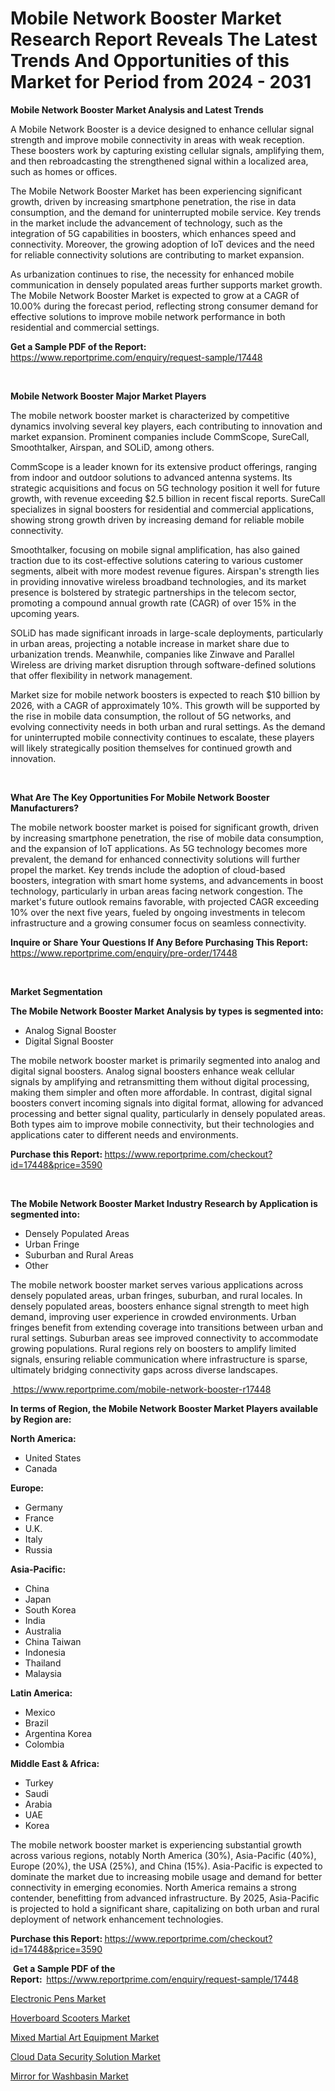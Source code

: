 <p><h1>Mobile Network Booster Market Research Report Reveals The Latest Trends And Opportunities of this Market for Period from 2024 - 2031</h1></p><p><strong>Mobile Network Booster Market Analysis and Latest Trends</strong></p>
<p><p>A Mobile Network Booster is a device designed to enhance cellular signal strength and improve mobile connectivity in areas with weak reception. These boosters work by capturing existing cellular signals, amplifying them, and then rebroadcasting the strengthened signal within a localized area, such as homes or offices. </p><p>The Mobile Network Booster Market has been experiencing significant growth, driven by increasing smartphone penetration, the rise in data consumption, and the demand for uninterrupted mobile service. Key trends in the market include the advancement of technology, such as the integration of 5G capabilities in boosters, which enhances speed and connectivity. Moreover, the growing adoption of IoT devices and the need for reliable connectivity solutions are contributing to market expansion. </p><p>As urbanization continues to rise, the necessity for enhanced mobile communication in densely populated areas further supports market growth. The Mobile Network Booster Market is expected to grow at a CAGR of 10.00% during the forecast period, reflecting strong consumer demand for effective solutions to improve mobile network performance in both residential and commercial settings.</p></p>
<p><strong>Get a Sample PDF of the Report:&nbsp;</strong> <a href="https://www.reportprime.com/enquiry/request-sample/17448?utm_campaign=11&utm_medium=2&utm_source=Github&utm_content=ia&utm_term=19112024&utm_id=mobile-network-booster">https://www.reportprime.com/enquiry/request-sample/17448</a></p>
<p>&nbsp;</p>
<p><strong>Mobile Network Booster Major Market Players</strong></p>
<p><p>The mobile network booster market is characterized by competitive dynamics involving several key players, each contributing to innovation and market expansion. Prominent companies include CommScope, SureCall, Smoothtalker, Airspan, and SOLiD, among others.</p><p>CommScope is a leader known for its extensive product offerings, ranging from indoor and outdoor solutions to advanced antenna systems. Its strategic acquisitions and focus on 5G technology position it well for future growth, with revenue exceeding $2.5 billion in recent fiscal reports. SureCall specializes in signal boosters for residential and commercial applications, showing strong growth driven by increasing demand for reliable mobile connectivity.</p><p>Smoothtalker, focusing on mobile signal amplification, has also gained traction due to its cost-effective solutions catering to various customer segments, albeit with more modest revenue figures. Airspan's strength lies in providing innovative wireless broadband technologies, and its market presence is bolstered by strategic partnerships in the telecom sector, promoting a compound annual growth rate (CAGR) of over 15% in the upcoming years.</p><p>SOLiD has made significant inroads in large-scale deployments, particularly in urban areas, projecting a notable increase in market share due to urbanization trends. Meanwhile, companies like Zinwave and Parallel Wireless are driving market disruption through software-defined solutions that offer flexibility in network management.</p><p>Market size for mobile network boosters is expected to reach $10 billion by 2026, with a CAGR of approximately 10%. This growth will be supported by the rise in mobile data consumption, the rollout of 5G networks, and evolving connectivity needs in both urban and rural settings. As the demand for uninterrupted mobile connectivity continues to escalate, these players will likely strategically position themselves for continued growth and innovation.</p></p>
<p>&nbsp;</p>
<p><strong>What Are The Key Opportunities For Mobile Network Booster Manufacturers?</strong></p>
<p><p>The mobile network booster market is poised for significant growth, driven by increasing smartphone penetration, the rise of mobile data consumption, and the expansion of IoT applications. As 5G technology becomes more prevalent, the demand for enhanced connectivity solutions will further propel the market. Key trends include the adoption of cloud-based boosters, integration with smart home systems, and advancements in boost technology, particularly in urban areas facing network congestion. The market's future outlook remains favorable, with projected CAGR exceeding 10% over the next five years, fueled by ongoing investments in telecom infrastructure and a growing consumer focus on seamless connectivity.</p></p>
<p><strong>Inquire or Share Your Questions If Any Before Purchasing This Report:</strong> <a href="https://www.reportprime.com/enquiry/pre-order/17448?utm_campaign=11&utm_medium=2&utm_source=Github&utm_content=ia&utm_term=19112024&utm_id=mobile-network-booster">https://www.reportprime.com/enquiry/pre-order/17448</a></p>
<p>&nbsp;</p>
<p><strong>Market Segmentation</strong></p>
<p><strong>The Mobile Network Booster Market Analysis by types is segmented into:</strong></p>
<p><ul><li>Analog Signal Booster</li><li>Digital Signal Booster</li></ul></p>
<p><p>The mobile network booster market is primarily segmented into analog and digital signal boosters. Analog signal boosters enhance weak cellular signals by amplifying and retransmitting them without digital processing, making them simpler and often more affordable. In contrast, digital signal boosters convert incoming signals into digital format, allowing for advanced processing and better signal quality, particularly in densely populated areas. Both types aim to improve mobile connectivity, but their technologies and applications cater to different needs and environments.</p></p>
<p><strong>Purchase this Report:&nbsp;</strong><a href="https://www.reportprime.com/checkout?id=17448&price=3590&utm_campaign=11&utm_medium=2&utm_source=Github&utm_content=ia&utm_term=19112024&utm_id=mobile-network-booster">https://www.reportprime.com/checkout?id=17448&price=3590</a></p>
<p>&nbsp;</p>
<p><strong>The Mobile Network Booster Market Industry Research by Application is segmented into:</strong></p>
<p><ul><li>Densely Populated Areas</li><li>Urban Fringe</li><li>Suburban and Rural Areas</li><li>Other</li></ul></p>
<p><p>The mobile network booster market serves various applications across densely populated areas, urban fringes, suburban, and rural locales. In densely populated areas, boosters enhance signal strength to meet high demand, improving user experience in crowded environments. Urban fringes benefit from extending coverage into transitions between urban and rural settings. Suburban areas see improved connectivity to accommodate growing populations. Rural regions rely on boosters to amplify limited signals, ensuring reliable communication where infrastructure is sparse, ultimately bridging connectivity gaps across diverse landscapes.</p></p>
<p><a href="https://www.reportprime.com/mobile-network-booster-r17448?utm_campaign=11&utm_medium=2&utm_source=Github&utm_content=ia&utm_term=19112024&utm_id=mobile-network-booster">&nbsp;https://www.reportprime.com/mobile-network-booster-r17448</a></p>
<p><strong>In terms of Region, the Mobile Network Booster Market Players available by Region are:</strong></p>
<p>
    <p> <strong> North America: </strong>
        <ul>
            <li>United States</li>
            <li>Canada</li>
        </ul>
        </p> 
    <p> <strong> Europe: </strong>
        <ul>
            <li>Germany</li>
            <li>France</li>
            <li>U.K.</li>
            <li>Italy</li>
            <li>Russia</li>
        </ul>
        </p> 
    <p> <strong> Asia-Pacific: </strong>
        <ul>
            <li>China</li>
            <li>Japan</li>
            <li>South Korea</li>
            <li>India</li>
            <li>Australia</li>
            <li>China Taiwan</li>
            <li>Indonesia</li>
            <li>Thailand</li>
            <li>Malaysia</li>
        </ul>
        </p> 
    <p> <strong> Latin America: </strong>
        <ul>
            <li>Mexico</li>
            <li>Brazil</li>
            <li>Argentina Korea</li>
            <li>Colombia</li>
        </ul>
        </p> 
    <p> <strong> Middle East & Africa: </strong>
        <ul>
            <li>Turkey</li>
            <li>Saudi</li>
            <li>Arabia</li>
            <li>UAE</li>
            <li>Korea</li>
        </ul>
    </p>
    </p>
<p><p>The mobile network booster market is experiencing substantial growth across various regions, notably North America (30%), Asia-Pacific (40%), Europe (20%), the USA (25%), and China (15%). Asia-Pacific is expected to dominate the market due to increasing mobile usage and demand for better connectivity in emerging economies. North America remains a strong contender, benefitting from advanced infrastructure. By 2025, Asia-Pacific is projected to hold a significant share, capitalizing on both urban and rural deployment of network enhancement technologies.</p></p>
<p><strong>Purchase this Report: </strong><a href="https://www.reportprime.com/checkout?id=17448&price=3590&utm_campaign=11&utm_medium=2&utm_source=Github&utm_content=ia&utm_term=19112024&utm_id=mobile-network-booster">https://www.reportprime.com/checkout?id=17448&price=3590</a></p>
<p>&nbsp;<strong>Get a Sample PDF of the Report:&nbsp;&nbsp;</strong><a href="https://www.reportprime.com/enquiry/request-sample/17448?utm_campaign=11&utm_medium=2&utm_source=Github&utm_content=ia&utm_term=19112024&utm_id=mobile-network-booster">https://www.reportprime.com/enquiry/request-sample/17448</a></p>
<p><strong></strong></p>
<p><p><a href="https://www.linkedin.com/pulse/electronic-pens-market-size-segmentation-trends-growth-analysis-gv5we?utm_campaign=11&utm_medium=2&utm_source=Github&utm_content=ia&utm_term=19112024&utm_id=mobile-network-booster">Electronic Pens Market</a></p><p><a href="https://www.linkedin.com/pulse/evolution-hoverboard-scooters-market-key-shifts-from-2024-3maje?utm_campaign=11&utm_medium=2&utm_source=Github&utm_content=ia&utm_term=19112024&utm_id=mobile-network-booster">Hoverboard Scooters Market</a></p><p><a href="https://github.com/KamrulHadi87/Market-Research-Report-List-1/blob/main/mixed-martial-art-equipment-market.md?utm_campaign=11&utm_medium=2&utm_source=Github&utm_content=ia&utm_term=19112024&utm_id=mobile-network-booster">Mixed Martial Art Equipment Market</a></p><p><a href="https://issuu.com/reportprime-2/docs/cloud-data-security-solution-market_bb9b32720426c9?utm_campaign=11&utm_medium=2&utm_source=Github&utm_content=ia&utm_term=19112024&utm_id=mobile-network-booster">Cloud Data Security Solution Market</a></p><p><a href="https://github.com/ChiragRp1/Market-Research-Report-List-6/blob/main/mirror-for-washbasin-market.md?utm_campaign=11&utm_medium=2&utm_source=Github&utm_content=ia&utm_term=19112024&utm_id=mobile-network-booster">Mirror for Washbasin Market</a></p></p>